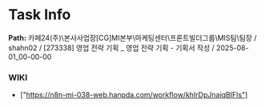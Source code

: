 # Task Info

**Path:** 카페24(주)\본사사업장\[CG]MI본부\마케팅센터\프론트빌더그룹\MIS팀\팀장 / shahn02 / [273338] 영업 전략 기획 _ 영업 전략 기획 - 기획서 작성 / 2025-08-01_00-00-00

### WIKI
- ["https://n8n-mi-038-web.hanpda.com/workflow/khIrDpJnajqBIFls"]

